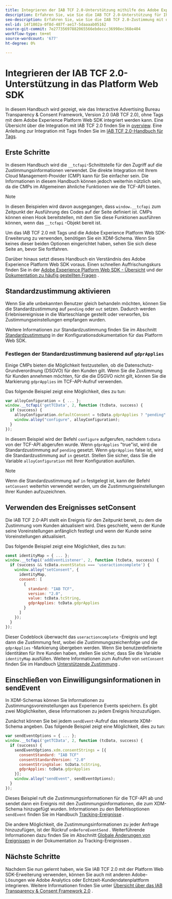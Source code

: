 ```yaml
---
title: Integrieren der IAB TCF 2.0-Unterstützung mithilfe des Adobe Experience Platform Web SDK
description: Erfahren Sie, wie Sie die IAB TCF 2.0-Unterstützung für Ihre Website einrichten, ohne Tags zu verwenden.
seo-description: Erfahren Sie, wie Sie die IAB TCF 2.0-Zustimmung mit dem Adobe Experience Platform Web SDK einrichten.
exl-id: 14f1802a-0f8d-487f-ae17-5daaaab05162
source-git-commit: 7e27735697882065566ebdeccc36998ec368e404
workflow-type: tm+mt
source-wordcount: '677'
ht-degree: 0%

---
```


# Integrieren der IAB TCF 2.0-Unterstützung in das Platform Web SDK

In diesem Handbuch wird gezeigt, wie das Interactive Advertising Bureau Transparency &amp; Consent Framework, Version 2.0 (IAB TCF 2.0), ohne Tags mit dem Adobe Experience Platform Web SDK integriert werden kann. Eine Übersicht über die Integration mit IAB TCF 2.0 finden Sie in [overview](./overview.md). Eine Anleitung zur Integration mit Tags finden Sie im [IAB TCF 2.0-Handbuch für Tags](./with-launch.md).

## Erste Schritte

In diesem Handbuch wird die `__tcfapi`-Schnittstelle für den Zugriff auf die Zustimmungsinformationen verwendet. Die direkte Integration mit Ihrem Cloud Management-Provider (CMP) kann für Sie einfacher sein. Die Informationen in diesem Handbuch können jedoch weiterhin nützlich sein, da die CMPs im Allgemeinen ähnliche Funktionen wie die TCF-API bieten.

>[!NOTE]
>
>In diesen Beispielen wird davon ausgegangen, dass `window.__tcfapi` zum Zeitpunkt der Ausführung des Codes auf der Seite definiert ist. CMPs können einen Hook bereitstellen, mit dem Sie diese Funktionen ausführen können, wenn das `__tcfapi` -Objekt bereit ist.

Um das IAB TCF 2.0 mit Tags und die Adobe Experience Platform Web SDK-Erweiterung zu verwenden, benötigen Sie ein XDM-Schema. Wenn Sie keines dieser beiden Optionen eingerichtet haben, sehen Sie sich diese Seite an, bevor Sie fortfahren.

Darüber hinaus setzt dieses Handbuch ein Verständnis des Adobe Experience Platform Web SDK voraus. Einen schnellen Auffrischungskurs finden Sie in der [Adobe Experience Platform Web SDK - Übersicht](../../home.md) und der [Dokumentation zu häufig gestellten Fragen](../../web-sdk-faq.md) .

## Standardzustimmung aktivieren

Wenn Sie alle unbekannten Benutzer gleich behandeln möchten, können Sie die Standardzustimmung auf `pending` oder `out` setzen. Dadurch werden Erlebnisereignisse in die Warteschlange gestellt oder verworfen, bis Zustimmungseinstellungen empfangen wurden.

Weitere Informationen zur Standardzustimmung finden Sie im Abschnitt [Standardzustimmung](../../fundamentals/configuring-the-sdk.md#default-consent) in der Konfigurationsdokumentation für das Platform Web SDK.

### Festlegen der Standardzustimmung basierend auf `gdprApplies`

Einige CMPs bieten die Möglichkeit festzustellen, ob die Datenschutz-Grundverordnung (DSGVO) für den Kunden gilt. Wenn Sie die Zustimmung für Kunden annehmen möchten, für die die DSGVO nicht gilt, können Sie die Markierung `gdprApplies` im TCF-API-Aufruf verwenden.

Das folgende Beispiel zeigt eine Möglichkeit, dies zu tun:

```javascript
var alloyConfiguration = { ... };
window.__tcfapi('getTCData', 2, function (tcData, success) {
  if (success) {
    alloyConfiguration.defaultConsent = tcData.gdprApplies ? "pending" : "in";
    window.alloy("configure", alloyConfiguration);
  }
});
```

In diesem Beispiel wird der Befehl `configure` aufgerufen, nachdem `tcData` von der TCF-API abgerufen wurde. Wenn `gdprApplies` &quot;true&quot;ist, wird die Standardzustimmung auf `pending` gesetzt. Wenn `gdprApplies` false ist, wird die Standardzustimmung auf `in` gesetzt. Stellen Sie sicher, dass Sie die Variable `alloyConfiguration` mit Ihrer Konfiguration ausfüllen.

>[!NOTE]
>
>Wenn die Standardzustimmung auf `in` festgelegt ist, kann der Befehl `setConsent` weiterhin verwendet werden, um die Zustimmungseinstellungen Ihrer Kunden aufzuzeichnen.

## Verwenden des Ereignisses setConsent

Die IAB TCF 2.0-API stellt ein Ereignis für den Zeitpunkt bereit, zu dem die Zustimmung vom Kunden aktualisiert wird. Dies geschieht, wenn der Kunde seine Voreinstellungen anfänglich festlegt und wenn der Kunde seine Voreinstellungen aktualisiert.

Das folgende Beispiel zeigt eine Möglichkeit, dies zu tun:

```javascript
const identityMap = { ... };
window.__tcfapi('addEventListener', 2, function (tcData, success) {
  if (success && tcData.eventStatus === 'useractioncomplete') {
    window.alloy("setConsent", {
      identityMap,
      consent: [
        {
          standard: "IAB TCF",
          version: "2.0",
          value: tcData.tcString,
          gdprApplies: tcData.gdprApplies
        }
      ]
    });
  }
});
```

Dieser Codeblock überwacht das `useractioncomplete` -Ereignis und legt dann die Zustimmung fest, wobei die Zustimmungszeichenfolge und die `gdprApplies` -Markierung übergeben werden. Wenn Sie benutzerdefinierte Identitäten für Ihre Kunden haben, stellen Sie sicher, dass Sie die Variable `identityMap` ausfüllen. Weitere Informationen zum Aufrufen von `setConsent` finden Sie im Handbuch [Unterstützende Zustimmung](../../consent/supporting-consent.md) .

## Einschließen von Einwilligungsinformationen in sendEvent

In XDM-Schemas können Sie Informationen zu Zustimmungsvoreinstellungen aus Experience Events speichern. Es gibt zwei Möglichkeiten, diese Informationen zu jedem Ereignis hinzuzufügen.

Zunächst können Sie bei jedem `sendEvent`-Aufruf das relevante XDM-Schema angeben. Das folgende Beispiel zeigt eine Möglichkeit, dies zu tun:

```javascript
var sendEventOptions = { ... };
window.__tcfapi('getTCData', 2, function (tcData, success) {
  if (success) {
    sendEventOptions.xdm.consentStrings = [{
      consentStandard: "IAB TCF"
      consentStandardVersion: "2.0"
      consentStringValue: tcData.tcString,
      gdprApplies: tcData.gdprApplies
    }];
    window.alloy("sendEvent", sendEventOptions);
  }
});
```

Dieses Beispiel ruft die Zustimmungsinformationen für die TCF-API ab und sendet dann ein Ereignis mit den Zustimmungsinformationen, die zum XDM-Schema hinzugefügt wurden. Informationen zu den Befehlsoptionen `sendEvent` finden Sie im Handbuch [Tracking-Ereignisse](../../fundamentals/tracking-events.md) .

Die andere Möglichkeit, die Zustimmungsinformationen zu jeder Anfrage hinzuzufügen, ist der Rückruf `onBeforeEventSend` . Weiterführende Informationen dazu finden Sie im Abschnitt [Globale Änderungen von Ereignissen](../../fundamentals/tracking-events.md#modifying-events-globally) in der Dokumentation zu Tracking-Ereignissen .

## Nächste Schritte

Nachdem Sie nun gelernt haben, wie Sie IAB TCF 2.0 mit der Platform Web SDK-Erweiterung verwenden, können Sie auch mit anderen Adobe-Lösungen wie Adobe Analytics oder Echtzeit-Kundendatenplattform integrieren. Weitere Informationen finden Sie unter [Übersicht über das IAB Transparency &amp; Consent Framework 2.0](./overview.md) .
